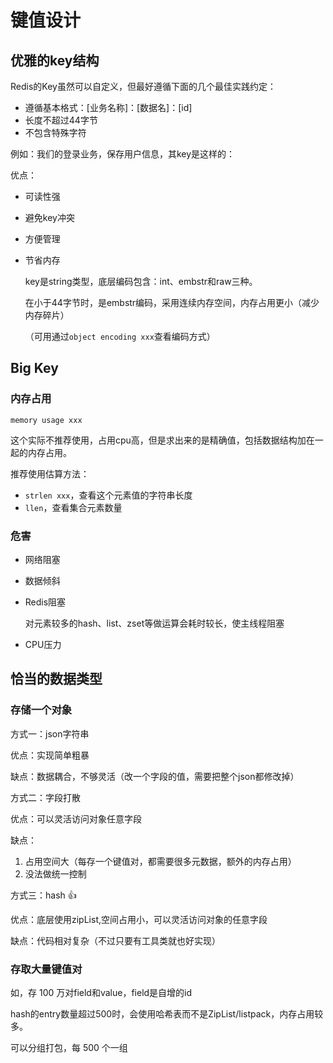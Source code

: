 # 键值设计



## 优雅的key结构

Redis的Key虽然可以自定义，但最好遵循下面的几个最佳实践约定：

- 遵循基本格式：[业务名称]：[数据名]：[id]
- 长度不超过44字节
- 不包含特殊字符

例如：我们的登录业务，保存用户信息，其key是这样的：

优点：

- 可读性强

- 避免key冲突

- 方便管理

- 节省内存

  key是string类型，底层编码包含：int、embstr和raw三种。

  在小于44字节时，是embstr编码，采用连续内存空间，内存占用更小（减少内存碎片）

  （可用通过`object encoding xxx`查看编码方式）



## Big Key

### 内存占用

`memory usage xxx`

这个实际不推荐使用，占用cpu高，但是求出来的是精确值，包括数据结构加在一起的内存占用。

推荐使用估算方法：

- `strlen xxx`，查看这个元素值的字符串长度
- `llen`，查看集合元素数量

### 危害

- 网络阻塞

- 数据倾斜

- Redis阻塞

  对元素较多的hash、list、zset等做运算会耗时较长，使主线程阻塞

- CPU压力

## 恰当的数据类型



### 存储一个对象

方式一：json字符串

优点：实现简单粗暴

缺点：数据耦合，不够灵活（改一个字段的值，需要把整个json都修改掉）

方式二：字段打散

优点：可以灵活访问对象任意字段

缺点：

1. 占用空间大（每存一个键值对，都需要很多元数据，额外的内存占用）
2. 没法做统一控制

方式三：hash 👍

优点：底层使用zipList,空间占用小，可以灵活访问对象的任意字段

缺点：代码相对复杂（不过只要有工具类就也好实现）



### 存取大量键值对

如，存 100 万对field和value，field是自增的id

hash的entry数量超过500时，会使用哈希表而不是ZipList/listpack，内存占用较多。

可以分组打包，每 500 个一组

